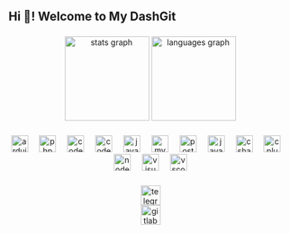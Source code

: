 <h2 align="left">Hi 👋! Welcome to My DashGit</h2>

###

<div align="center">
    <img src="https://github-readme-stats.vercel.app/api?username=erwinproject&hide_title=false&hide_rank=false&show_icons=true&include_all_commits=true&count_private=true&disable_animations=false&theme=dracula&locale=en&hide_border=false"
        height="150" alt="stats graph" />
    <img src="https://github-readme-stats.vercel.app/api/top-langs?username=erwinproject&locale=en&hide_title=false&layout=compact&card_width=320&langs_count=5&theme=dracula&hide_border=false"
        height="150" alt="languages graph" />
</div>

<div align="center">
<!--START_SECTION:waka-->
<!--END_SECTION:waka-->
</div>

###

<div align="center">
    <img src="https://cdn.jsdelivr.net/gh/devicons/devicon@latest/icons/arduino/arduino-original.svg" height="30"
        alt="arduino logo" />
    <img width="12" />
    <img src="https://cdn.jsdelivr.net/gh/devicons/devicon@latest/icons/php/php-original.svg" height="30"
        alt="php logo" />
    <img width="12" />
    <img src="https://cdn.jsdelivr.net/gh/devicons/devicon@latest/icons/codeigniter/codeigniter-plain.svg" height="30"
    alt="codeigniter logo" />
    <img width="12" />
    <img src="https://cdn.jsdelivr.net/gh/devicons/devicon@latest/icons/laravel/laravel-original.svg"" height="30"
    alt="codeigniter logo" />
    <img width="12" />
    <img src="https://cdn.jsdelivr.net/gh/devicons/devicon@latest/icons/javascript/javascript-original.svg" height="30"
        alt="javascript logo" />
    <img width="12" />
    <img src="https://cdn.jsdelivr.net/gh/devicons/devicon@latest/icons/mysql/mysql-original.svg" height="30"
        alt="mysql logo" />
    <img width="12" />
    <img src="https://cdn.jsdelivr.net/gh/devicons/devicon@latest/icons/postgresql/postgresql-original.svg" height="30"
        alt="postgresql logo" />
    <img width="12" />
    <img src="https://cdn.jsdelivr.net/gh/devicons/devicon@latest/icons/visualbasic/visualbasic-original.svg"
        height="30" alt="javascript logo" />
    <img width="12" />
    <img src="https://cdn.jsdelivr.net/gh/devicons/devicon/icons/csharp/csharp-original.svg" height="30"
        alt="csharp logo" />
    <img width="12" />
    <img src="https://cdn.jsdelivr.net/gh/devicons/devicon/icons/cplusplus/cplusplus-original.svg" height="30"
        alt="cplusplus logo" />
    <img width="12" />
    <img src="https://cdn.jsdelivr.net/gh/devicons/devicon/icons/nodejs/nodejs-original.svg" height="30"
        alt="nodejs logo" />
    <img width="12" />
    <img src="https://cdn.jsdelivr.net/gh/devicons/devicon/icons/visualstudio/visualstudio-plain.svg" height="30"
        alt="visualstudio logo" />
    <img width="12" />
    <img src="https://cdn.jsdelivr.net/gh/devicons/devicon/icons/vscode/vscode-original.svg" height="30"
        alt="vscode logo" />
</div>

###

<div align="center">
    <a href="https://t.me/erwinnc" target="_blank">
        <img src="https://img.shields.io/static/v1?message=Telegram&logo=telegram&label=&color=2CA5E0&logoColor=white&labelColor=&style=for-the-badge"
            height="35" alt="telegram logo" />
    </a>
</div>

<div align="center">
    <a href="https://gitlab.com/erwinproject.id" target="_blank">
        <img src="https://img.shields.io/static/v1?message=gitlab&logo=gitlab&label=&color=orange&logoColor=white&labelColor=&style=for-the-badge"
            height="35" alt="gitlab logo" />
    </a>
</div>

###

<br clear="both">

